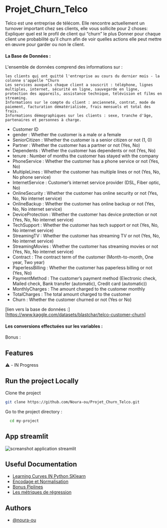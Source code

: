 # Projet_Churn_Telco
Telco est une entreprise de télécom. 
Elle rencontre actuellement un turnover important chez ses clients, elle vous sollicite pour 2 choses: 
    Expliquer quel est le profil de client qui “churn” le plus 
    Donner pour chaque client une probabilité qu’il churn afin de voir quelles actions elle peut mettre en œuvre pour garder ou non le client.




#### La Base de Données :

L'ensemble de données comprend des informations sur :

    les clients qui ont quitté l'entreprise au cours du dernier mois - la colonne s'appelle "Churn
    Les services auxquels chaque client a souscrit : téléphone, lignes multiples, internet, sécurité en ligne, sauvegarde en ligne, protection des appareils, assistance technique, télévision et films en streaming.
    Informations sur le compte du client : ancienneté, contrat, mode de paiement, facturation dématérialisée, frais mensuels et total des frais.
    Informations démographiques sur les clients : sexe, tranche d'âge, partenaires et personnes à charge.


- Customer ID
- gender : Whether the customer is a male or a female
- SeniorCitizen : Whether the customer is a senior citizen or not (1, 0)
- Partner : Whether the customer has a partner or not (Yes, No)
- Dependents : Whether the customer has dependents or not (Yes, No)
- tenure : Number of months the customer has stayed with the company
- PhoneService : Whether the customer has a phone service or not (Yes, No)
- MultipleLines : Whether the customer has multiple lines or not (Yes, No, No phone service)
- InternetService : Customer’s internet service provider (DSL, Fiber optic, No)
- OnlineSecurity : Whether the customer has online security or not (Yes, No, No internet service)
- OnlineBackup : Whether the customer has online backup or not (Yes, No, No internet service)
- DeviceProtection : Whether the customer has device protection or not (Yes, No, No internet service)
- TechSupport : Whether the customer has tech support or not (Yes, No, No internet service)
- StreamingTV : Whether the customer has streaming TV or not (Yes, No, No internet service)
- StreamingMovies : Whether the customer has streaming movies or not (Yes, No, No internet service)
- Contract : The contract term of the customer (Month-to-month, One year, Two year)
- PaperlessBilling : Whether the customer has paperless billing or not (Yes, No)
- PaymentMethod : The customer’s payment method (Electronic check, Mailed check, Bank transfer (automatic), Credit card (automatic))
- MonthlyCharges : The amount charged to the customer monthly
- TotalCharges : The total amount charged to the customer
- Churn : Whether the customer churned or not (Yes or No)

[lien vers la base de données :] [https://www.kaggle.com/datasets/blastchar/telco-customer-churn]


#### Les conversions effectuées sur les variables : 







Bonus :

    


## Features
 ⚠️ - IN Progress


## Run the project Locally

Clone the project

```bash
git clone https://github.com/Noura-ou/Projet_Churn_Telco.git
````

Go to the project directory :

```bash
  cd my-project
```


## App streamlit

![ screanshot application streamlit](capture.png)

## Useful Documentation

- [Learning Curves IN Python SKlearn](https://vitalflux.com/learning-curves-explained-python-sklearn-example/)
- [Encodage et Normalisation](https://www.youtube.com/watch?v=OGWwzm304Xs&list=PLO_fdPEVlfKqMDNmCFzQISI2H_nJcEDJq&index=25) 
- [Bonus Piplines](https://www.youtube.com/watch?v=41mnga4ptso&list=PLO_fdPEVlfKqMDNmCFzQISI2H_nJcEDJq&index=26)
- [Les métriques de régression](https://www.youtube.com/watch?v=_TE9fDgtOaE&list=PLO_fdPEVlfKqMDNmCFzQISI2H_nJcEDJq&index=24)



## Authors

- [@noura-ou](https://github.com/Noura-ou)